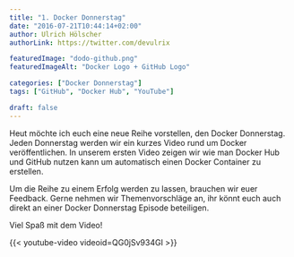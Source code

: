 ```yaml
---
title: "1. Docker Donnerstag"
date: "2016-07-21T10:44:14+02:00"
author: Ulrich Hölscher
authorLink: https://twitter.com/devulrix

featuredImage: "dodo-github.png"
featuredImageAlt: "Docker Logo + GitHub Logo"

categories: ["Docker Donnerstag"]
tags: ["GitHub", "Docker Hub", "YouTube"]

draft: false
---
```


Heut möchte ich euch eine neue Reihe vorstellen, den Docker Donnerstag. Jeden Donnerstag werden wir ein kurzes Video rund um Docker veröffentlichen. In unserem ersten Video zeigen wir wie man Docker Hub und GitHub nutzen kann um automatisch einen Docker Container zu erstellen.

Um die Reihe zu einem Erfolg werden zu lassen, brauchen wir euer Feedback. Gerne nehmen wir Themenvorschläge an, ihr könnt euch auch direkt an einer Docker Donnerstag Episode beteiligen.

Viel Spaß mit dem Video!

{{< youtube-video videoid=QG0jSv934GI >}}

